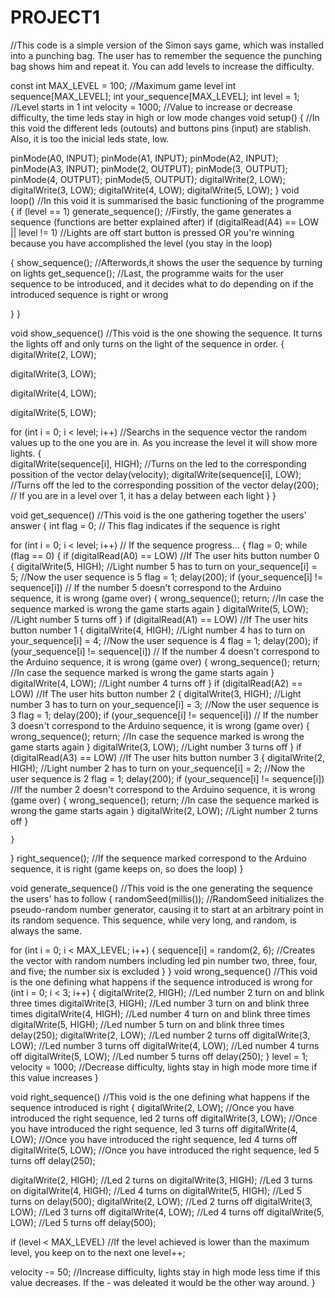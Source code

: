 # PROJECT1
//This code is a simple version of the Simon says game, which was installed into a punching bag. The user has to remember the sequence the punching bag shows him and repeat it. You can add levels to increase the difficulty.

const int MAX_LEVEL = 100;  //Maximum game level
int sequence[MAX_LEVEL];
int your_sequence[MAX_LEVEL];
int level = 1;   //Level starts in 1
int velocity = 1000;    //Value to increase or decrease difficulty, the time leds stay in high or low mode changes
void setup() {    //In this void the different leds (outouts) and buttons pins (input) are stablish. Also, it is too the inicial leds state, low.
 
  pinMode(A0, INPUT);
  pinMode(A1, INPUT);
  pinMode(A2, INPUT);
  pinMode(A3, INPUT);
  pinMode(2, OUTPUT);
  pinMode(3, OUTPUT);
  pinMode(4, OUTPUT); 
  pinMode(5, OUTPUT);
  digitalWrite(2, LOW);
  digitalWrite(3, LOW); 
  digitalWrite(4, LOW);
  digitalWrite(5, LOW);
}
void loop()   //In this void it is summarised the basic functioning of the programme 
{
  if (level == 1) 
    generate_sequence();  //Firstly, the game generates a sequence (functions are better explained after)
  if (digitalRead(A4) == LOW || level != 1) //Lights are off start button is pressed OR you're winning because you have accomplished the level (you stay in the loop)
  
  
  {
    show_sequence();    //Afterwords,it shows the user the sequence by turning on lights
    get_sequence();     //Last, the programme waits for the user sequence to be introduced, and it decides what to do depending on if the introduced sequence is right or wrong
    
    
  }
}

void show_sequence()  //This void is the one showing the sequence. It turns the lights off and only turns on the light of the sequence in order. 
{
  digitalWrite(2, LOW); 
  
  
  digitalWrite(3, LOW);
  
  
  digitalWrite(4, LOW);
  
  
  digitalWrite(5, LOW);
  

  for (int i = 0; i < level; i++) //Searchs in the sequence vector the random values up to the one you are in. As you increase the level it will show more lights. 
  {  
    digitalWrite(sequence[i], HIGH); //Turns on the led to the corresponding possition of the vector
    delay(velocity);
    digitalWrite(sequence[i], LOW);  //Turns off the led to the corresponding possition of the vector
    delay(200);  // If you are in a level over 1, it has a delay between each light
  }
}

void get_sequence() //This void is the one gathering together the users' answer
{
  int flag = 0; // This flag indicates if the sequence is right

  for (int i = 0; i < level; i++) // If the sequence progress...
  {
    flag = 0;
    while (flag == 0)
    {
      if (digitalRead(A0) == LOW)   //If The user hits button number 0
      {
        digitalWrite(5, HIGH);  //Light number 5 has to turn on
        your_sequence[i] = 5; //Now the user sequence is 5
        flag = 1; 
        delay(200);
        if (your_sequence[i] != sequence[i]) // If the number 5 doesn't correspond to the Arduino sequence, it is wrong (game over)
        {
          wrong_sequence();
          return;  //In case the sequence marked is wrong the game starts again
        }
        digitalWrite(5, LOW); //Light number 5 turns off
      }
      if (digitalRead(A1) == LOW) //If The user hits button number 1
      {
        digitalWrite(4, HIGH);  //Light number 4 has to turn on
        your_sequence[i] = 4; //Now the user sequence is 4
        flag = 1;
        delay(200);
        if (your_sequence[i] != sequence[i])  // If the number 4 doesn't correspond to the Arduino sequence, it is wrong (game over)
        {
          wrong_sequence();
          return;   //In case the sequence marked is wrong the game starts again
        }
        digitalWrite(4, LOW); //Light number 4 turns off
      }
      if (digitalRead(A2) == LOW) //If The user hits button number 2
      {
        digitalWrite(3, HIGH);  //Light number 3 has to turn on
        your_sequence[i] = 3; //Now the user sequence is 3
        flag = 1;
        delay(200);
        if (your_sequence[i] != sequence[i])  // If the number 3 doesn't correspond to the Arduino sequence, it is wrong (game over)
        {
          wrong_sequence();
          return; //In case the sequence marked is wrong the game starts again
        }
        digitalWrite(3, LOW); //Light number 3 turns off
      }
      if (digitalRead(A3) == LOW) //If The user hits button number 3
      {
        digitalWrite(2, HIGH);  //Light number 2 has to turn on
        your_sequence[i] = 2; //Now the user sequence is 2
        flag = 1;
        delay(200);
        if (your_sequence[i] != sequence[i])  //If the number 2 doesn't correspond to the Arduino sequence, it is wrong (game over)
        {
          wrong_sequence();
          return; //In case the sequence marked is wrong the game starts again
        }
        digitalWrite(2, LOW); //Light number 2 turns off
      }

    }
  }
  right_sequence(); //If the sequence marked correspond to the Arduino sequence, it is right (game keeps on, so does the loop)
}

void generate_sequence() //This void is the one generating the sequence the users' has to follow
{
  randomSeed(millis()); //RandomSeed initializes the pseudo-random number generator, causing it to start at an arbitrary point in its random sequence. This sequence, while very long, and random, is always the same. 

  for (int i = 0; i < MAX_LEVEL; i++)
  {
    sequence[i] = random(2, 6); //Creates the vector with random numbers including led pin number two, three, four, and five; the number six is excluded 
  }
}
void wrong_sequence() //This void is the one defining what happens if the sequence introduced is wrong
  for (int i = 0; i < 3; i++)
  {
    digitalWrite(2, HIGH);  //Led number 2 turn on and blink three times
    digitalWrite(3, HIGH);  //Led number 3 turn on and blink three times
    digitalWrite(4, HIGH);  //Led number 4 turn on and blink three times
    digitalWrite(5, HIGH);  //Led number 5 turn on and blink three times
    delay(250);
    digitalWrite(2, LOW); //Led number 2 turns off
    digitalWrite(3, LOW); //Led number 3 turns off
    digitalWrite(4, LOW); //Led number 4 turns off
    digitalWrite(5, LOW); //Led number 5 turns off
    delay(250);
  }
  level = 1;
  velocity = 1000;  //Decrease difficulty, lights stay in high mode more time if this value increases
}

void right_sequence() //This void is the one defining what happens if the sequence introduced is right
{
  digitalWrite(2, LOW); //Once you have introduced the right sequence, led 2 turns off
  digitalWrite(3, LOW); //Once you have introduced the right sequence, led 3 turns off
  digitalWrite(4, LOW); //Once you have introduced the right sequence, led 4 turns off
  digitalWrite(5, LOW); //Once you have introduced the right sequence, led 5 turns off
  delay(250);

  digitalWrite(2, HIGH);  //Led 2 turns on
  digitalWrite(3, HIGH);  //Led 3 turns on
  digitalWrite(4, HIGH);  //Led 4 turns on
  digitalWrite(5, HIGH);  //Led 5 turns on
  delay(500);
  digitalWrite(2, LOW); //Led 2 turns off
  digitalWrite(3, LOW); //Led 3 turns off
  digitalWrite(4, LOW); //Led 4 turns off
  digitalWrite(5, LOW); //Led 5 turns off
  delay(500);

  if (level < MAX_LEVEL)  //If the level achieved is lower than the maximum level, you keep on to the next one 
  level++;

  velocity -= 50; //Increase difficulty, lights stay in high mode less time if this value decreases. If the - was deleated it would be the other way around.
}
